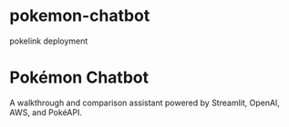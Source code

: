 # pokemon-chatbot
pokelink deployment
# Pokémon Chatbot

A walkthrough and comparison assistant powered by Streamlit, OpenAI, AWS, and PokéAPI.
